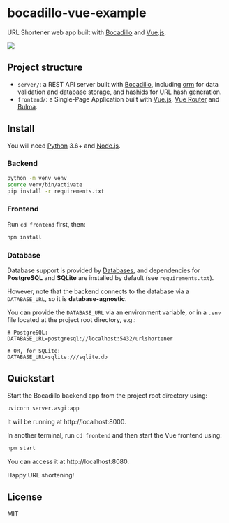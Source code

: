 # bocadillo-vue-example

URL Shortener web app built with [Bocadillo] and [Vue.js].

[bocadillo]: https://bocadilloproject.github.io
[vue.js]: https://vuejs.org

![](media/demo.gif)

## Project structure

- `server/`: a REST API server built with [Bocadillo], including [orm](https://github.com/encode/orm) for data validation and database storage, and [hashids](https://github.com/davidaurelio/hashids-python) for URL hash generation.
- `frontend/`: a Single-Page Application built with [Vue.js], [Vue Router](https://router.vuejs.org) and [Bulma](https://bulma.io).

## Install

You will need [Python](https://www.python.org/) 3.6+ and [Node.js](https://nodejs.org/en/).

### Backend

```bash
python -m venv venv
source venv/bin/activate
pip install -r requirements.txt
```

### Frontend

Run `cd frontend` first, then:

```bash
npm install
```

### Database

Database support is provided by [Databases](https://github.com/encode/databases), and dependencies for **PostgreSQL** and **SQLite** are installed by default (see `requirements.txt`).

However, note that the backend connects to the database via a `DATABASE_URL`, so it is **database-agnostic**.

You can provide the `DATABASE_URL` via an environment variable, or in a `.env` file located at the project root directory, e.g.:

```dotenv
# PostgreSQL:
DATABASE_URL=postgresql://localhost:5432/urlshortener

# OR, for SQLite:
DATABASE_URL=sqlite:///sqlite.db
```

## Quickstart

Start the Bocadillo backend app from the project root directory using:

```bash
uvicorn server.asgi:app
```

It will be running at http://localhost:8000.

In another terminal, run `cd frontend` and then start the Vue frontend using:

```bash
npm start
```

You can access it at http://localhost:8080.

Happy URL shortening!

## License

MIT
